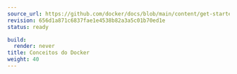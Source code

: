 ```yaml
---
source_url: https://github.com/docker/docs/blob/main/content/get-started/docker-concepts/_index.md
revision: 656d1a871c6837fae1e4538b82a3a5c01b70ed1e
status: ready

build:
  render: never
title: Conceitos do Docker
weight: 40
---
```


